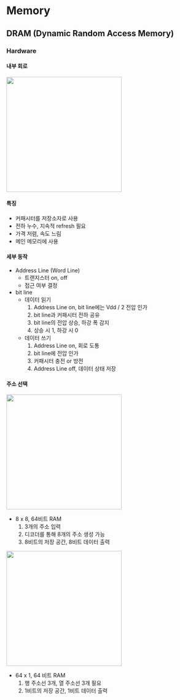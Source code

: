 # Memory
## DRAM (Dynamic Random Access Memory)
### Hardware
#### 내부 회로
<img src="https://user-images.githubusercontent.com/59993347/135577191-12e6d8c4-0f69-4b6f-add7-6a0f24214df1.png" width=300>

#### 특징
- 커패시터를 저장소자로 사용
- 전하 누수, 지속적 refresh 필요
- 가격 저렴, 속도 느림
- 메인 메모리에 사용

#### 세부 동작
- Address Line (Word Line)
    - 트랜지스터 on, off
    - 접근 여부 결정
- bit line
    - 데이터 읽기
        1. Address Line on, bit line에는 Vdd / 2 전압 인가
        2. bit line과 커패시터 전하 공유
        3. bit line의 전압 상승, 하강 폭 감지
        4. 상승 시 1, 하강 시 0
    - 데이터 쓰기
        1. Address Line on, 회로 도통
        2. bit line에 전압 인가
        3. 커패시터 충전 or 방전
        4. Address Line off, 데이터 상태 저장 

#### 주소 선택
<img src="https://user-images.githubusercontent.com/59993347/135577181-6c0e9cc4-ac2c-4104-ba71-f0ac75f29bbc.jpg" width=300>

- 8 x 8, 64비트 RAM
    1. 3개의 주소 입력
    2. 디코더를 통해 8개의 주소 생성 가능
    3. 8비트의 저장 공간, 8비트 데이터 출력

<img src="https://user-images.githubusercontent.com/59993347/135578878-4f80c49e-2090-4fed-a549-f0ff9ac1490d.jpg" width=300>

- 64 x 1, 64 비트 RAM
    1. 행 주소선 3개, 열 주소선 3개 필요
    2. 1비트의 저장 공간, 1비트 데이터 출력